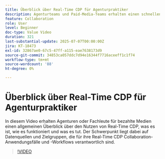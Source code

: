 ```yaml
---
title: Überblick über Real-Time CDP für Agenturpraktiker
description: Agenturteams und Paid-Media-Teams erhalten einen schnellen Einblick in Real-Time CDP, was es ist, wie es funktioniert und wie Datenquellen und Zielgruppen Workflows für die Zusammenarbeit unterstützen.
feature: Collaboration
role: User
level: Beginner
doc-type: Value Video
duration: 321
last-substantial-update: 2025-07-07T00:00:00Z
jira: KT-18473
exl-id: 32867ae0-67c5-47ff-a115-eae7638173d9
source-git-commit: 34853ca057ddc7d94e16344f7716aceeff1c1f74
workflow-type: tm+mt
source-wordcount: '88'
ht-degree: 0%

---
```


# Überblick über Real-Time CDP für Agenturpraktiker

In diesem Video erhalten Agenturen oder Fachleute für bezahlte Medien einen allgemeinen Überblick über den Nutzen von Real-Time CDP, was es ist, wie es funktioniert und was es tut. Der Schwerpunkt liegt dabei auf Datenquellen und Zielgruppen, die für ihre Real-Time CDP Collaboration-Anwendungsfälle und -Workflows verantwortlich sind.

>[!VIDEO](https://video.tv.adobe.com/v/3464667/?learn=on&enablevpops&captions=ger)
